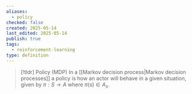 ```yaml
---
aliases:
  - policy
checked: false
created: 2025-05-14
last_edited: 2025-05-14
publish: true
tags:
  - reinforcement-learning
type: definition
---
```

>[!tldr] Policy (MDP)
>In a [[Markov decision process|Markov decision processes]] a policy is how an actor will behave in a given situation, given by $\pi: S \rightarrow A$ where $\pi(s) \in A_s$.

